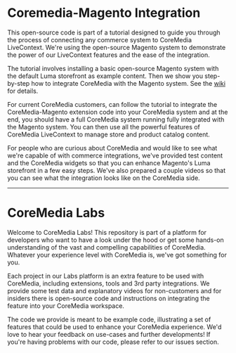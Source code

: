 # Coremedia-Magento Integration 

This open-source code is part of a tutorial designed to guide you through the process of connecting any commerce system to CoreMedia LiveContext. We're using the open-source Magento system to demonstrate the power of our LiveContext features and the ease of the integration. 

The tutorial involves installing a basic open-source Magento system with the default Luma storefront as example content. Then we show you step-by-step how to integrate CoreMedia with the Magento system. See the [wiki](../../wiki) for details.

For current CoreMedia customers, can follow the tutorial to integrate the CoreMedia-Magento extension code into your CoreMedia system and at the end, you should have a full CoreMedia system running fully integrated with the Magento system. You can then use all the powerful features of CoreMedia LiveContext to manage store and product catalog content. 

For people who are curious about CoreMedia and would like to see what we're capable of with commerce integrations, we've provided test content and the CoreMedia widgets so that you can enhance Magento's Luma storefront in a few easy steps. We've also prepared a couple videos so that you can see what the integration looks like on the CoreMedia side. 

*******


# CoreMedia Labs

Welcome to CoreMedia Labs! This repository is part of a platform for developers who want to have a look under the hood or get some hands-on understanding of the vast and compelling capabilities of CoreMedia. Whatever your experience level with CoreMedia is, we've got something for you.

Each project in our Labs platform is an extra feature to be used with CoreMedia, including extensions, tools and 3rd party integrations. We provide some test data and explanatory videos for non-customers and for insiders there is open-source code and instructions on integrating the feature into your CoreMedia workspace. 

The code we provide is meant to be example code, illustrating a set of features that could be used to enhance your CoreMedia experience. We'd love to hear your feedback on use-cases and further developments! If you're having problems with our code, please refer to our issues section. 
